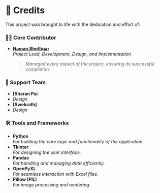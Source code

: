 # 🎉 Credits

This project was brought to life with the dedication and effort of:

### 👨‍💻 Core Contributor
- **[Naman Shettigar](https://github.com/your-profile)**  
  _Project Lead, Development, Design, and Implementation_  
  > _Managed every aspect of the project, ensuring its successful completion._

### 🙌 Support Team
- **[Sharan Pai**
- _Design_ 
- **[Swekrath]**
- _Design_
 

### 🛠️ Tools and Frameworks
- **Python**  
  _For building the core logic and functionality of the application._  
- **Tkinter**  
  _For designing the user interface._  
- **Pandas**  
  _For handling and managing data efficiently._  
- **OpenPyXL**  
  _For seamless interaction with Excel files._  
- **Pillow (PIL)**  
  _For image processing and rendering._
